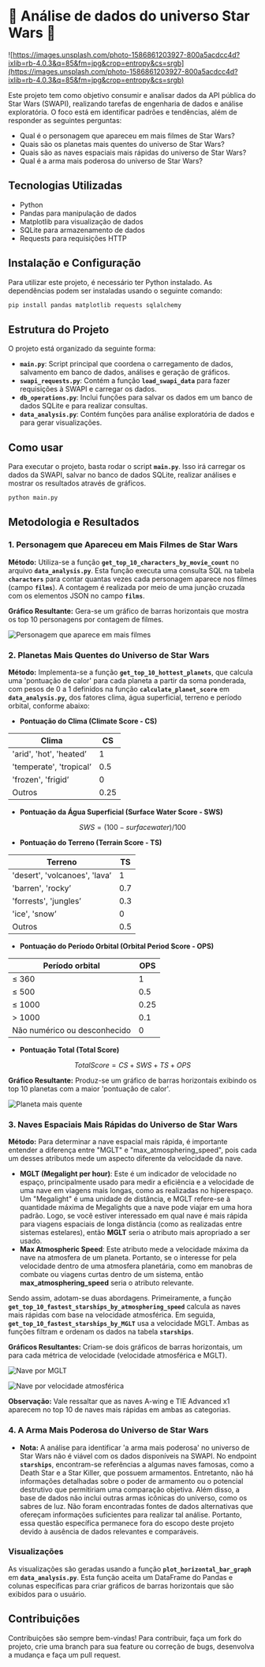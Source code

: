 # 🚀 Análise de dados do universo Star Wars 🚀

![https://images.unsplash.com/photo-1586861203927-800a5acdcc4d?ixlib=rb-4.0.3&q=85&fm=jpg&crop=entropy&cs=srgb](https://images.unsplash.com/photo-1586861203927-800a5acdcc4d?ixlib=rb-4.0.3&q=85&fm=jpg&crop=entropy&cs=srgb)

Este projeto tem como objetivo consumir e analisar dados da API pública do Star Wars (SWAPI), realizando tarefas de engenharia de dados e análise exploratória. O foco está em identificar padrões e tendências, além de responder as seguintes perguntas:

- Qual é o personagem que apareceu em mais filmes de Star Wars?
- Quais são os planetas mais quentes do universo de Star Wars?
- Quais são as naves espaciais mais rápidas do universo de Star Wars?
- Qual é a arma mais poderosa do universo de Star Wars?

## **Tecnologias Utilizadas**

- Python
- Pandas para manipulação de dados
- Matplotlib para visualização de dados
- SQLite para armazenamento de dados
- Requests para requisições HTTP

## **Instalação e Configuração**

Para utilizar este projeto, é necessário ter Python instalado. As dependências podem ser instaladas usando o seguinte comando:

```bash
pip install pandas matplotlib requests sqlalchemy
```

## **Estrutura do Projeto**

O projeto está organizado da seguinte forma:

- **`main.py`**: Script principal que coordena o carregamento de dados, salvamento em banco de dados, análises e geração de gráficos.
- **`swapi_requests.py`**: Contém a função **`load_swapi_data`** para fazer requisições à SWAPI e carregar os dados.
- **`db_operations.py`**: Inclui funções para salvar os dados em um banco de dados SQLite e para realizar consultas.
- **`data_analysis.py`**: Contém funções para análise exploratória de dados e para gerar visualizações.

## **Como usar**

Para executar o projeto, basta rodar o script **`main.py`**. Isso irá carregar os dados da SWAPI, salvar no banco de dados SQLite, realizar análises e mostrar os resultados através de gráficos.

```bash
python main.py
```

## **Metodologia e Resultados**

### 1. Personagem que Apareceu em Mais Filmes de Star Wars

**Método:** Utiliza-se a função **`get_top_10_characters_by_movie_count`** no arquivo **`data_analysis.py`**. Esta função executa uma consulta SQL na tabela **`characters`** para contar quantas vezes cada personagem aparece nos filmes (campo **`films`**). A contagem é realizada por meio de uma junção cruzada com os elementos JSON no campo **`films`**.

**Gráfico Resultante:** Gera-se um gráfico de barras horizontais que mostra os top 10 personagens por contagem de filmes.

![Personagem que aparece em mais filmes](imagens/personagem.png)

### 2. Planetas Mais Quentes do Universo de Star Wars

**Método:** Implementa-se a função **`get_top_10_hottest_planets`**, que calcula uma 'pontuação de calor' para cada planeta a partir da soma ponderada, com pesos de 0 a 1 definidos na função **`calculate_planet_score`** em **`data_analysis.py`,** dos fatores clima, água superficial, terreno e período orbital, conforme abaixo:

- **Pontuação do Clima (Climate Score - CS)**

| Clima | CS |
| --- | --- |
| 'arid', 'hot', 'heated’ | 1 |
| 'temperate', 'tropical’ | 0.5 |
| 'frozen', 'frigid’ | 0 |
| Outros | 0.25 |
- **Pontuação da Água Superficial (Surface Water Score - SWS)**

$$
SWS = (100 - surface water)/100
$$

- **Pontuação do Terreno (Terrain Score - TS)**

| Terreno | TS |
| --- | --- |
| 'desert', 'volcanoes', 'lava’  | 1 |
| 'barren', 'rocky’ | 0.7 |
| 'forrests', 'jungles’  | 0.3 |
| 'ice', 'snow’  | 0 |
| Outros |  0.5 |
- **Pontuação do Período Orbital (Orbital Period Score - OPS)**

| Período orbital | OPS |
| --- | --- |
| ≤ 360 | 1 |
| ≤ 500 | 0.5 |
| ≤ 1000 | 0.25 |
| > 1000 | 0.1 |
| Não numérico ou desconhecido | 0 |
- ******************************************************************Pontuação Total (Total Score)******************************************************************

$$
Total Score=CS+SWS+TS+OPS
$$

**Gráfico Resultante:** Produz-se um gráfico de barras horizontais exibindo os top 10 planetas com a maior 'pontuação de calor'.

![Planeta mais quente](imagens/planeta.png)

### 3. Naves Espaciais Mais Rápidas do Universo de Star Wars

**Método:** Para determinar a nave espacial mais rápida, é importante entender a diferença entre "MGLT" e "max_atmosphering_speed", pois cada um desses atributos mede um aspecto diferente da velocidade da nave.

- **MGLT (Megalight per hour)**: Este é um indicador de velocidade no espaço, principalmente usado para medir a eficiência e a velocidade de uma nave em viagens mais longas, como as realizadas no hiperespaço. Um "Megalight" é uma unidade de distância, e MGLT refere-se à quantidade máxima de Megalights que a nave pode viajar em uma hora padrão. Logo, se você estiver interessado em qual nave é mais rápida para viagens espaciais de longa distância (como as realizadas entre sistemas estelares), então **MGLT** seria o atributo mais apropriado a ser usado.
- **Max Atmospheric Speed**: Este atributo mede a velocidade máxima da nave na atmosfera de um planeta. Portanto, se o interesse for pela velocidade dentro de uma atmosfera planetária, como em manobras de combate ou viagens curtas dentro de um sistema, então **max_atmosphering_speed** seria o atributo relevante.

Sendo assim, adotam-se duas abordagens. Primeiramente, a função **`get_top_10_fastest_starships_by_atmosphering_speed`** calcula as naves mais rápidas com base na velocidade atmosférica. Em seguida, **`get_top_10_fastest_starships_by_MGLT`** usa a velocidade MGLT. Ambas as funções filtram e ordenam os dados na tabela **`starships`**.

**Gráficos Resultantes:** Criam-se dois gráficos de barras horizontais, um para cada métrica de velocidade (velocidade atmosférica e MGLT).

![Nave por MGLT](imagens/navemglt.png)

![Nave por velocidade atmosférica](imagens/naveat.png)

**Observação:** Vale ressaltar que as naves A-wing e TIE Advanced x1 aparecem no top 10 de naves mais rápidas em ambas as categorias.

### 4. A Arma Mais Poderosa do Universo de Star Wars

- **Nota:** A análise para identificar 'a arma mais poderosa' no universo de Star Wars não é viável com os dados disponíveis na SWAPI. No endpoint **`starships`**, encontram-se referências a algumas naves famosas, como a Death Star e a Star Killer, que possuem armamentos. Entretanto, não há informações detalhadas sobre o poder de armamento ou o potencial destrutivo que permitiriam uma comparação objetiva. Além disso, a base de dados não inclui outras armas icônicas do universo, como os sabres de luz. Não foram encontradas fontes de dados alternativas que ofereçam informações suficientes para realizar tal análise. Portanto, essa questão específica permanece fora do escopo deste projeto devido à ausência de dados relevantes e comparáveis.

### **Visualizações**

As visualizações são geradas usando a função **`plot_horizontal_bar_graph`** em **`data_analysis.py`**. Esta função aceita um DataFrame do Pandas e colunas específicas para criar gráficos de barras horizontais que são exibidos para o usuário.

## **Contribuições**

Contribuições são sempre bem-vindas! Para contribuir, faça um fork do projeto, crie uma branch para sua feature ou correção de bugs, desenvolva a mudança e faça um pull request.